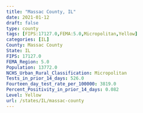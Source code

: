 ```yaml
---
title: "Massac County, IL"
date: 2021-01-12
draft: false
type: county
tags: [FIPS:17127.0,FEMA:5.0,Micropolitan,Yellow]
categories: [IL]
County: Massac County
State: IL
FIPS: 17127.0
FEMA_Region: 5.0
Population: 13772.0
NCHS_Urban_Rural_Classification: Micropolitan
Tests_in_prior_14_days: 526.0
Fourteen_day_test_rate_per_100000: 3819.0
Percent_Positivity_in_prior_14_days: 0.082
Level: Yellow
url: /states/IL/massac-county
---
```



